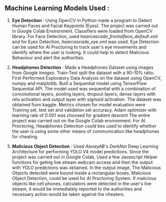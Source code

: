 ## Machine Learning Models Used : 

1. **Eye Detection** :  Using OpenCV in Python made a program to Detect Human Faces and Facial Keypoints (Eyes). The project was carried out in Google Colab Environment.                                   Classifiers were loaded from OpenCV library. For Face Detection, used *haarcascade_frontalface_default.xml* and for Eyes Detection, *haarcascade_eye.xml*                           was used. Eye Detection can be used for AI Proctoring to track user's eye movements and identify where the user is looking.
                        It could help to detect Malicious Behaviour and alert the authorities.


2. **Headphones Detection** : Made a Headphones Dataset using images from *Google Images*. Train-Test split the dataset with a 90-10% ratio. First Performed Exploratory Data                                     Analysis on the dataset using OpenCV, numpy and matplotlib.
                              Built a Sequential model using TensorFlow Sequential API. The model used was sequential with a combination of convolutional layers, pooling layers,                                 dropout layers, dense layers with relu activation and output layer with sigmoid activation. The dataset was obtained from kaggle. Metrics chosen for                               model evaluation were Training set, test set and validation set accuracy. Adam optimizer with learning rate of 0.001 was choosed for gradient descent
                              The entire project was carried out on the Google Colab environment.
                              For AI Proctoring, Headphones Detection could bes used to identify whether the user is using some other means of communication like headphones for                                 cheating.
                              
3. **Malicious Object Detection** : Used *AlexeyAB's DarkNet* Deep Learning Architecture for performing YOLO V4 model predictions. Since the project was carried out in Google                                         Colab, Used a few Javascript Helper functions for geting live stream webcam access and then the output with YOLO predictions was obtained.
                                    In the output image, The Malicious Objects detected were bound inside a rectangular boxes.
                                    Malicious Object Detection, could be used for AI Proctoring System. If malicious objects like cell phones, calculators were detected in the                                         user's live stream, it would be immediately reported to the authorities and necessary action would be taken against the cheaters.
                                    
                              
                        
     
